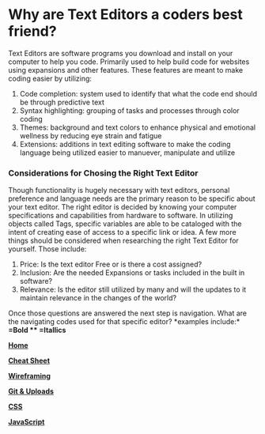 # **Why are Text Editors a coders best friend?** 
<body> 
  <p> Text Editors are software programs you download and install on your computer to help you code. Primarily used to help build code for websites using expansions and other features.  These features are meant to make coding easier by utilizing:
  </p>
  
  1. Code completion: system used to identify that what the code end should be through predictive text
  2. Syntax highlighting: grouping of tasks and processes through color coding
  3. Themes: background and text colors to enhance physical and emotional wellness by reducing eye strain and fatigue
  4. Extensions: additions in text editing software to make the coding language being utilized easier to manuever, manipulate and utilize
  
</body>
  
### Considerations for Chosing the Right Text Editor
<body>
  <p> Though functionality is hugely necessary with text editors, personal preference and language needs are the primary reason to be specific about your text editor. The right editor is decided by knowing your computer specifications and capabilities from hardware to software.  In utilizing objects called Tags, specific variables are able to be cataloged with the intent of creating ease of access to a specific link or idea. A few more things should be considered when researching the right Text Editor for yourself.  Those include:
    </p>
  
  1. Price: Is the text editor Free or is there a cost assigned?
  2. Inclusion: Are the needed Expansions or tasks included in the built in software?
  3. Relevance: Is the editor still utilized by many and will the updates to it maintain relevance in the changes of the world?
  
  <body>
    <p> Once those questions are answered the next step is navigation.  What are the navigating codes used for that specific editor?
      *examples include:* 
      <text>
     <b> =Bold
      ** =Itallics
       </text>
       </p>
  </body>
 </main>  

<section>

<A href = “https://n-germek.github.io/reading-notes/”> Home </A> 

<A href = “https://n-germek.github.io/reading-notes/cheat-sheet”> Cheat Sheet </A> 

<A href = “https://n-germek.github.io/reading-notes/wireframe-reading-notes”> Wireframing </A> 

<A href = “https://n-germek.github.io/reading-notes/git-uploads”> Git & Uploads </A>

<A href = “https://n-germek.github.io/reading-notes/css-reading”> CSS </A> 

<A href = “Link”> JavaScript </A>

</section>